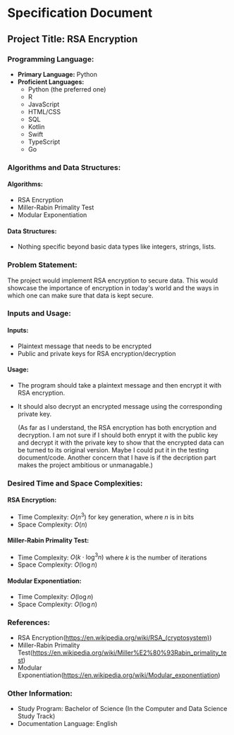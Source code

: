 # Specification Document

## Project Title: RSA Encryption

### Programming Language:

- **Primary Language:** Python
- **Proficient Languages:**
  - Python (the preferred one)
  - R
  - JavaScript
  - HTML/CSS
  - SQL
  - Kotlin
  - Swift
  - TypeScript
  - Go

### Algorithms and Data Structures:

#### Algorithms:
- RSA Encryption
- Miller-Rabin Primality Test
- Modular Exponentiation

#### Data Structures:
- Nothing specific beyond basic data types like integers, strings, lists.

### Problem Statement:

The project would implement RSA encryption to secure data. This would showcase the importance of encryption in today's world and the ways in which one can make sure that data is kept secure.

### Inputs and Usage:

#### Inputs:
- Plaintext message that needs to be encrypted
- Public and private keys for RSA encryption/decryption

#### Usage:
- The program should take a plaintext message and then encrypt it with RSA encryption.
- It should also decrypt an encrypted message using the corresponding private key.

  (As far as I understand, the RSA encryption has both encryption and decryption. I am not sure if I should both enrypt it with the public key and decrypt it with the private key to show that the encrypted data can be turned to its original version. Maybe I could put it in the testing document/code. Another concern that I have is if the decription part makes the project ambitious or unmanagable.)

### Desired Time and Space Complexities:

#### RSA Encryption:
- Time Complexity: $O(n^3)$ for key generation, where $n$ is in bits
- Space Complexity: $O(n)$

#### Miller-Rabin Primality Test:
- Time Complexity: $O(k \cdot \log^3 n)$ where $k$ is the number of iterations
- Space Complexity: $O(\log n)$

#### Modular Exponentiation:
- Time Complexity: $O(\log n)$
- Space Complexity: $O(\log n)$

### References:

- RSA Encryption(https://en.wikipedia.org/wiki/RSA_(cryptosystem))
- Miller-Rabin Primality Test(https://en.wikipedia.org/wiki/Miller%E2%80%93Rabin_primality_test)
- Modular Exponentiation(https://en.wikipedia.org/wiki/Modular_exponentiation)

### Other Information:

- Study Program: Bachelor of Science (In the Computer and Data Science Study Track)
- Documentation Language: English
